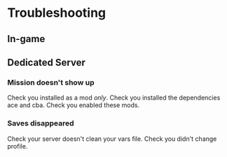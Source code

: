 # Troubleshooting

## In-game



## Dedicated Server

### Mission doesn't show up

Check you installed as a mod *only*.
Check you installed the dependencies ace and cba.
Check you enabled these mods.

### Saves disappeared

Check your server doesn't clean your vars file.
Check you didn't change profile.


